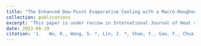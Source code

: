 ```yaml
---
title: "The Enhanced Dew-Point Evaporative Cooling with a Macro-Roughened Structure"
collection: publications
excerpt: 'This paper is under review in International Journal of Heat and Mass Transfer '
date: 2023-08-19
citation: '1.	Wu, K., Wang, S. *, Lin, J. *, Shao, Y., Gao, F., Chua, K.'
---
```

